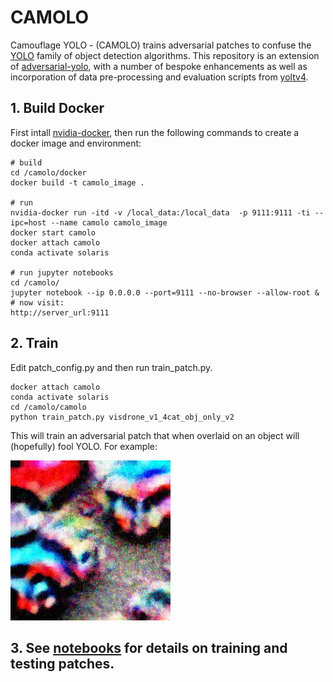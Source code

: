 # CAMOLO

Camouflage YOLO - (CAMOLO) trains adversarial patches to confuse the [YOLO](https://pjreddie.com/darknet/yolo/) family of object detection algorithms.  This repository is an extension of [adversarial-yolo](https://gitlab.com/EAVISE/adversarial-yolo), with a number of bespoke enhancements as well as incorporation of data pre-processing and evaluation scripts from [yoltv4](https://github.com/avanetten/yoltv4).

## 1. Build Docker

First intall [nvidia-docker](https://docs.nvidia.com/datacenter/cloud-native/container-toolkit/install-guide.html), then run the following commands to create a docker image and environment:

    # build
    cd /camolo/docker
    docker build -t camolo_image .
    
    # run
    nvidia-docker run -itd -v /local_data:/local_data  -p 9111:9111 -ti --ipc=host --name camolo camolo_image
    docker start camolo
    docker attach camolo
    conda activate solaris
    
    # run jupyter notebooks
    cd /camolo/
    jupyter notebook --ip 0.0.0.0 --port=9111 --no-browser --allow-root &
    # now visit:
    http://server_url:9111
 
 
## 2. Train

Edit patch\_config.py and then run train\_patch.py.

    docker attach camolo
    conda activate solaris
    cd /camolo/camolo
    python train_patch.py visdrone_v1_4cat_obj_only_v2

This will train an adversarial patch that when overlaid on an object will (hopefully) fool YOLO.  For example:

![Alt text](docs/images/patch_yolt2_ave_26x26_alpha0p8_32vals_visdrone_v1_4cat_obj_only_v2_epoch20.jpg?raw=true "")


## 3. See [notebooks](https://github.com/IQTLabs/camolo/tree/main/notebooks) for details on training and testing patches.